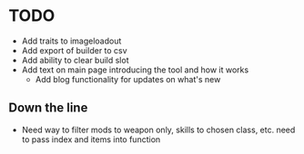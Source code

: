 # TODO

- Add traits to imageloadout
- Add export of builder to csv
- Add ability to clear build slot
- Add text on main page introducing the tool and how it works
  - Add blog functionality for updates on what's new

## Down the line

- Need way to filter mods to weapon only, skills to chosen class, etc. need to pass index and items into function
